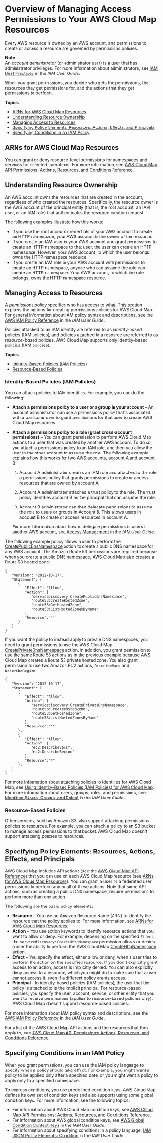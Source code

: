 # Overview of Managing Access Permissions to Your AWS Cloud Map Resources<a name="access-control-overview"></a>

Every AWS resource is owned by an AWS account, and permissions to create or access a resource are governed by permissions policies\.

**Note**  
An *account administrator* \(or administrator user\) is a user that has administrator privileges\. For more information about administrators, see [IAM Best Practices](https://docs.aws.amazon.com/IAM/latest/UserGuide/best-practices.html) in the *IAM User Guide*\.

When you grant permissions, you decide who gets the permissions, the resources they get permissions for, and the actions that they get permissions to perform\.

**Topics**
+ [ARNs for AWS Cloud Map Resources](#access-control-resources)
+ [Understanding Resource Ownership](#access-control-owner)
+ [Managing Access to Resources](#access-control-manage-access-intro)
+ [Specifying Policy Elements: Resources, Actions, Effects, and Principals](#access-control-specify-cloud-map-actions)
+ [Specifying Conditions in an IAM Policy](#specifying-conditions)

## ARNs for AWS Cloud Map Resources<a name="access-control-resources"></a>

You can grant or deny resource\-level permissions for namespaces and services for selected operations\. For more information, see [AWS Cloud Map API Permissions: Actions, Resources, and Conditions Reference](cloud-map-api-permissions-ref.md)\.

## Understanding Resource Ownership<a name="access-control-owner"></a>

An AWS account owns the resources that are created in the account, regardless of who created the resources\. Specifically, the resource owner is the AWS account of the principal entity \(that is, the root account, an IAM user, or an IAM role\) that authenticates the resource creation request\. 

The following examples illustrate how this works:
+ If you use the root account credentials of your AWS account to create an HTTP namespace, your AWS account is the owner of the resource\.
+ If you create an IAM user in your AWS account and grant permissions to create an HTTP namespace to that user, the user can create an HTTP namespace\. However, your AWS account, to which the user belongs, owns the HTTP namespace resource\.
+ If you create an IAM role in your AWS account with permissions to create an HTTP namespace, anyone who can assume the role can create an HTTP namespace\. Your AWS account, to which the role belongs, owns the HTTP namespace resource\.

## Managing Access to Resources<a name="access-control-manage-access-intro"></a>

A *permissions policy* specifies who has access to what\. This section explains the options for creating permissions policies for AWS Cloud Map\. For general information about IAM policy syntax and descriptions, see the [AWS IAM Policy Reference](https://docs.aws.amazon.com/IAM/latest/UserGuide/reference_policies.html) in the *IAM User Guide*\.

Policies attached to an IAM identity are referred to as *identity\-based* policies \(IAM policies\), and policies attached to a resource are referred to as *resource\-based* policies\. AWS Cloud Map supports only identity\-based policies \(IAM policies\)\.

**Topics**
+ [Identity\-Based Policies \(IAM Policies\)](#access-control-manage-access-intro-iam-policies)
+ [Resource\-Based Policies](#access-control-manage-access-intro-resource-policies)

### Identity\-Based Policies \(IAM Policies\)<a name="access-control-manage-access-intro-iam-policies"></a>

You can attach policies to IAM identities\. For example, you can do the following:
+ **Attach a permissions policy to a user or a group in your account** – An account administrator can use a permissions policy that's associated with a particular user to grant permissions for that user to create AWS Cloud Map resources\.
+ **Attach a permissions policy to a role \(grant cross\-account permissions\)** – You can grant permission to perform AWS Cloud Map actions to a user that was created by another AWS account\. To do so, you attach a permissions policy to an IAM role, and then you allow the user in the other account to assume the role\. The following example explains how this works for two AWS accounts, account A and account B:

  1. Account A administrator creates an IAM role and attaches to the role a permissions policy that grants permissions to create or access resources that are owned by account A\.

  1. Account A administrator attaches a trust policy to the role\. The trust policy identifies account B as the principal that can assume the role\.

  1. Account B administrator can then delegate permissions to assume the role to users or groups in Account B\. This allows users in account B to create or access resources in account A\.

  For more information about how to delegate permissions to users in another AWS account, see [Access Management](https://docs.aws.amazon.com/IAM/latest/UserGuide/access.html) in the *IAM User Guide*\.

The following example policy allows a user to perform the [CreatePublicDnsNamespace](https://docs.aws.amazon.com/cloud-map/latest/api/API_CreatePublicDnsNamespace.html) action to create a public DNS namespace for any AWS account\. The Amazon Route 53 permissions are required because when you create a public DNS namespace, AWS Cloud Map also creates a Route 53 hosted zone:

```
{
   "Version": "2012-10-17",
   "Statement": [
      {
         "Effect": "Allow",
         "Action": [
            "servicediscovery:CreatePublicDnsNamespace",
            "route53:CreateHostedZone",
            "route53:GetHostedZone",
            "route53:ListHostedZonesByName"
         ],
         "Resource":"*"
      }
   ]
}
```

If you want the policy to instead apply to private DNS namespaces, you need to grant permissions to use the AWS Cloud Map [CreatePrivateDnsNamespace](https://docs.aws.amazon.com/cloud-map/latest/api/API_CreatePrivateDnsNamespace.html) action\. In addition, you grant permission to use the same Route 53 actions as in the previous example because AWS Cloud Map creates a Route 53 private hosted zone\. You also grant permission to use two Amazon EC2 actions, `DescribeVpcs` and `DescribeRegion`:

```
{
   "Version": "2012-10-17",
   "Statement": [
      {
         "Effect": "Allow",
         "Action": [
            "servicediscovery:CreatePrivateDnsNamespace",
            "route53:CreateHostedZone",
            "route53:GetHostedZone",
            "route53:ListHostedZonesByName"
         ],
         "Resource":"*"
      },
      {
         "Effect": "Allow",
         "Action": [
            "ec2:DescribeVpcs",
            "ec2:DescribeRegion"
         ],
         "Resource":"*"
      },
   ]
}
```

For more information about attaching policies to identities for AWS Cloud Map, see [Using Identity\-Based Policies \(IAM Policies\) for AWS Cloud Map](access-control-managing-permissions.md)\. For more information about users, groups, roles, and permissions, see [Identities \(Users, Groups, and Roles\)](https://docs.aws.amazon.com/IAM/latest/UserGuide/id.html) in the *IAM User Guide*\.

### Resource\-Based Policies<a name="access-control-manage-access-intro-resource-policies"></a>

Other services, such as Amazon S3, also support attaching permissions policies to resources\. For example, you can attach a policy to an S3 bucket to manage access permissions to that bucket\. AWS Cloud Map doesn't support attaching policies to resources\. 

## Specifying Policy Elements: Resources, Actions, Effects, and Principals<a name="access-control-specify-cloud-map-actions"></a>

AWS Cloud Map includes API actions \(see the [AWS Cloud Map API Reference](https://docs.aws.amazon.com/cloud-map/latest/api/)\) that you can use on each AWS Cloud Map resource \(see [ARNs for AWS Cloud Map Resources](#access-control-resources)\)\. You can grant a user or a federated user permissions to perform any or all of these actions\. Note that some API actions, such as creating a public DNS namespace, require permissions to perform more than one action\.

The following are the basic policy elements:
+ **Resource** – You use an Amazon Resource Name \(ARN\) to identify the resource that the policy applies to\. For more information, see [ARNs for AWS Cloud Map Resources](#access-control-resources)\.
+ **Action** – You use action keywords to identify resource actions that you want to allow or deny\. For example, depending on the specified `Effect`, the `servicediscovery:CreateHttpNamespace` permission allows or denies a user the ability to perform the AWS Cloud Map [CreateHttpNamespace](https://docs.aws.amazon.com/cloud-map/latest/api/API_CreateHttpNamespace.html) action\.
+ **Effect** – You specify the effect, either allow or deny, when a user tries to perform the action on the specified resource\. If you don't explicitly grant access to an action, access is implicitly denied\. You can also explicitly deny access to a resource, which you might do to make sure that a user cannot access it, even if a different policy grants access\.
+ **Principal** – In identity\-based policies \(IAM policies\), the user that the policy is attached to is the implicit principal\. For resource\-based policies, you specify the user, account, service, or other entity that you want to receive permissions \(applies to resource\-based policies only\)\. AWS Cloud Map doesn't support resource\-based policies\.

For more information about IAM policy syntax and descriptions, see the [AWS IAM Policy Reference](https://docs.aws.amazon.com/IAM/latest/UserGuide/reference_policies.html) in the *IAM User Guide*\.

For a list of the AWS Cloud Map API actions and the resources that they apply to, see [AWS Cloud Map API Permissions: Actions, Resources, and Conditions Reference](cloud-map-api-permissions-ref.md)\.

## Specifying Conditions in an IAM Policy<a name="specifying-conditions"></a>

When you grant permissions, you can use the IAM policy language to specify when a policy should take effect\. For example, you might want a policy to be applied only after a specified date, or you might want a policy to apply only to a specified namespace\.

To express conditions, you use predefined condition keys\. AWS Cloud Map defines its own set of condition keys and also supports using some global condition keys\. For more information, see the following topics:
+ For information about AWS Cloud Map condition keys, see [AWS Cloud Map API Permissions: Actions, Resources, and Conditions Reference](cloud-map-api-permissions-ref.md)\.
+ For information about AWS global condition keys, see [AWS Global Condition Context Keys](https://docs.aws.amazon.com/IAM/latest/UserGuide/reference_policies_condition-keys.html) in the *IAM User Guide*\.
+ For information about specifying conditions in a policy language, [IAM JSON Policy Elements: Condition](https://docs.aws.amazon.com/IAM/latest/UserGuide/reference_policies_elements_condition.html) in the *IAM User Guide*\.